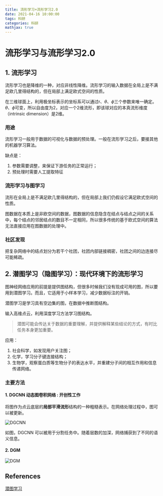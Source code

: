 ```yaml
---
title: 流形学习+流形学习2.0
date: 2021-04-16 10:00:00
tags: 科研
categories: 科研
mathjax: true
---
```


# 流形学习与流形学习2.0

## 1. 流形学习

流形学习也是降维的一种，对应非线性降维。流形学习的输入数据在全局上是不满足欧几里得结构的，但在局部上满足欧式空间的性质。

在三维球面上，利用极坐标表示的坐标系可以通过r、$\theta$、$\phi$三个参数来唯一确定。$\theta$、$\phi$可变，所以自由度为2，对应一个2维流形，即该球对应的本真流形维度（intrinsic dimension）是2维。

### 用途

流形学习一般用于数据的可视化与数据的预处理。一般在流形学习之后，要接其他的机器学习算法。

缺点是：
1. 参数需要调整，来保证下游任务的正常运行；
2. 预处理时需要人工提取特征

### 流形学习与图学习

流形在全局上是不满足欧几里得结构的，但在局部上我们仍假设它满足欧式空间的性质。

图数据在本质上是非欧空间的数据，图数据的信息隐含在结点与结点之间的关系中，每个结点的邻居结点的数目不一定相同，所以很多传统的基于欧式空间的算法无法直接应用在图数据的处理中。

### 社区发现

把复杂网络中的结点划分为若干个社团，社团内部链接稠密，社团之间的边连接尽可能稀疏。

## 2. 潜图学习（隐图学习）：现代环境下的流形学习

图神经网络应用的前提是提供图结构，但很多时候我们没有现成可用的图，所以要用到潜图学习。而且，它适用于小样本学习，减少数据标注的开销。

潜图学习是学习具有空边集的图，在数据中推断图结构。

输入高维点云，利用深度学习方法学习图结构。

> 潜图可能会传达关于数据的重要理解，并提供解释某些结论的方式，有时比任务本身更加重要。

应用：
1. 社会科学，如发现用户关注图；
2. 化学，学习分子键连接结构；
3. 生物学，观察蛋白质等生物分子的表达水平，并重建分子间的相互作用和信息传递网络。

### 主要方法

#### 1. DGCNN 动态图卷积网络 : 开创性工作

将图作为点云底层的**局部平滑流形**结构的一种粗糙表示。在网络处理过程中，图可以被更新。

![DGCNN](https://mmbiz.qpic.cn/mmbiz_png/cNFA8C0uVPutq8IEHWJQBamibU5u0ADR1ZIQczMZjVzpcvCdiccI0WsIW5xyzKXmxlKj5kTSeRCyMAgHfrJKLP8g/640?wx_fmt=png&tp=webp&wxfrom=5&wx_lazy=1&wx_co=1)

如图，DGCNN 可以被用于分割任务中。随着层数的加深，网络捕获到了不同的语义信息。

#### 2. DGM

![DGM](https://mmbiz.qpic.cn/mmbiz_png/cNFA8C0uVPutq8IEHWJQBamibU5u0ADR1h7NLdQQl7m5ebDnIaRklOdnnmvUpUbTG6mjUhLDL3r2y3hC8zyGXAg/640?wx_fmt=png&tp=webp&wxfrom=5&wx_lazy=1&wx_co=1)



## References

[潜图学习](https://mp.weixin.qq.com/s?__biz=MzUyMzAxNjk3MQ==&mid=2247484889&idx=2&sn=8b4e26f9acd9b248205c0437127a6c6c&chksm=f9c24bbdceb5c2ab2bd3adf022d0de7ecfdd05aedae129cfb1281b79ae682815e637cea69f8c&mpshare=1&scene=23&srcid=04141n1xeDr7qRLMSn9wLXYT&sharer_sharetime=1618399494098&sharer_shareid=fc06814c3a0ce2f45e4998813d787a8f#rd)

